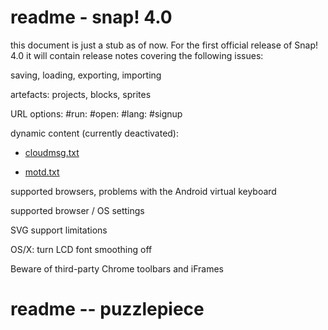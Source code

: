 <h1>readme - snap! 4.0</h1>
<span>this document is just a stub as of now. For the first official release of Snap! 4.0 it will contain release notes covering the following issues:

saving, loading, exporting, importing

artefacts: projects, blocks, sprites

URL options: #run: #open: #lang: #signup

dynamic content (currently deactivated):</span>
*	<a href=http://snap.berkeley.edu/cloudmsg.txt>cloudmsg.txt</a>
	
*	<a href=http://snap.berkeley.edu/motd.txt>motd.txt</a>

<span>supported browsers, problems with the Android virtual keyboard

supported browser / OS settings

SVG support limitations

OS/X: turn LCD font smoothing off

Beware of third-party Chrome toolbars and iFrames</span>
<h1>readme -- puzzlepiece</h1>
